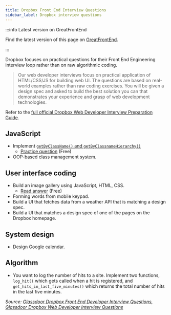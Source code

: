```yaml
---
title: Dropbox Front End Interview Questions
sidebar_label: Dropbox interview questions
---
```


:::info Latest version on GreatFrontEnd

Find the latest version of this page on [GreatFrontEnd](https://www.greatfrontend.com/interviews/company/dropbox/questions-guides?utm_source=frontendinterviewhandbook&utm_medium=referral&gnrs=frontendinterviewhandbook).

:::

Dropbox focuses on practical questions for their Front End Engineering interview loop rather than on raw algorithmic coding.

> Our web developer interviews focus on practical application of HTML/CSS/JS for building web UI. The questions are based on real-world examples rather than raw coding exercises. You will be given a design spec and asked to build the best solution you can that demonstrates your experience and grasp of web development technologies.

Refer to the [full official Dropbox Web Developer Interview Preparation Guide](/guides/dropbox-web-developer-guide.pdf).

## JavaScript

- Implement [`getByClassName()` and `getByClassnameHierarchy()`](https://leetcode.com/discuss/interview-question/427896/Dropbox-or-Phone-Screen-or-Implement-getByClassName-and-getByClassnameHierarchy)
  - [Practice question](https://www.greatfrontend.com/questions/javascript/get-elements-by-class-name?utm_source=frontendinterviewhandbook&utm_medium=referral&gnrs=frontendinterviewhandbook) (Free)
- OOP-based class management system.

## User interface coding

- Build an image gallery using JavaScript, HTML, CSS.
  - [Read answer](https://www.greatfrontend.com/questions/system-design/image-carousel?utm_source=frontendinterviewhandbook&utm_medium=referral&gnrs=frontendinterviewhandbook) (Free)
- Forming words from mobile keypad.
- Build a UI that fetches data from a weather API that is matching a design spec.
- Build a UI that matches a design spec of one of the pages on the Dropbox homepage.

## System design

- Design Google calendar.

## Algorithm

- You want to log the number of hits to a site. Implement two functions, `log_hit()` which gets called when a hit is registered, and `get_hits_in_last_five_minutes()` which returns the total number of hits in the last five minutes.

_Source: [Glassdoor Dropbox Front End Developer Interview Questions](https://www.glassdoor.sg/Interview/Dropbox-Front-End-Developer-Interview-Questions-EI_IE415350.0,7_KO8,27.htm), [Glassdoor Dropbox Web Developer Interview Questions](https://www.glassdoor.sg/Interview/Dropbox-Web-Developer-Interview-Questions-EI_IE415350.0,7_KO8,21.htm?filter.jobTitleFTS=Web+Developer)_

